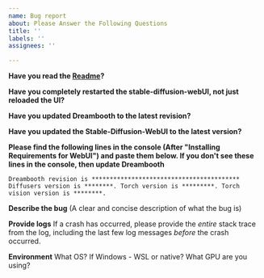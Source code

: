 ```yaml
---
name: Bug report
about: Please Answer the Following Questions
title: ''
labels: ''
assignees: ''

---
```


**Have you read the [Readme](https://github.com/d8ahazard/sd_dreambooth_extension#readme)?**

**Have you completely restarted the stable-diffusion-webUI, not just reloaded the UI?**

**Have you updated Dreambooth to the latest revision?**

**Have you updated the Stable-Diffusion-WebUI to the latest version?**

**Please find the following lines in the console (After "Installing Requirements for WebUI") and paste them below. If you don't see these lines in the console, then update Dreambooth**

`Dreambooth revision is *****************************************
Diffusers version is ********.
Torch version is *********.
Torch vision version is ********.`

**Describe the bug**
(A clear and concise description of what the bug is)

**Provide logs**
If a crash has occurred, please provide the *entire* stack trace from the log, including the last few log messages *before* the crash occurred.

**Environment**
What OS?
If Windows - WSL or native?
What GPU are you using?
